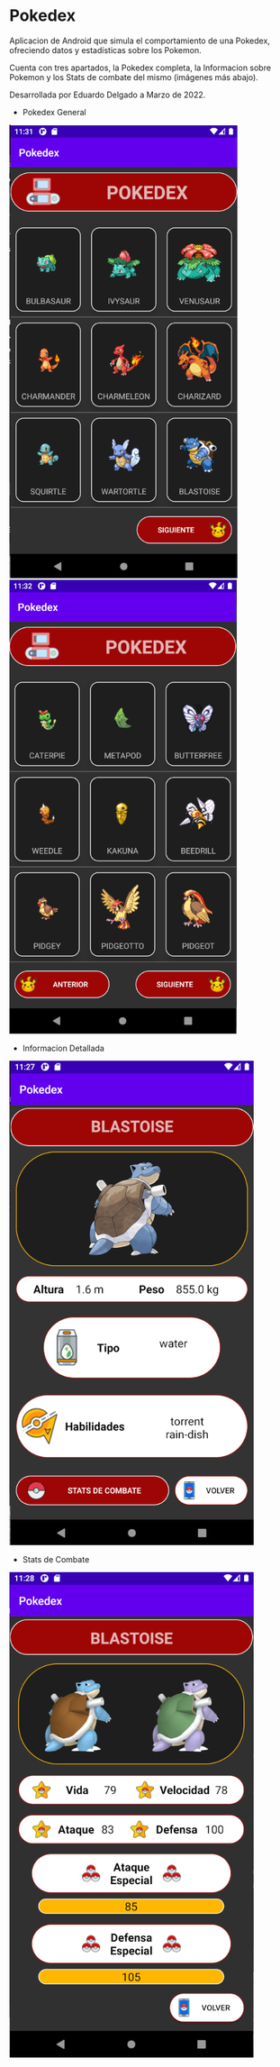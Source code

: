 # Pokedex
Aplicacion de Android que simula el comportamiento de una Pokedex, ofreciendo datos y estadísticas sobre los Pokemon.

Cuenta con tres apartados, la Pokedex completa, la Informacion sobre Pokemon y los Stats de combate del mismo (imágenes más abajo).

Desarrollada por Eduardo Delgado a Marzo de 2022.

- Pokedex General
                                                    
![](Imagenes/Pokedex-Main.png)
![](Imagenes/Pokedex-Main2.png)
                       
- Informacion Detallada 
                                          
![](Imagenes/PokedexInfoGeneral.png)

- Stats de Combate
                                     
![](Imagenes/PokedexStats.png)
